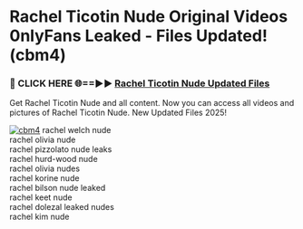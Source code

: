 # Rachel Ticotin Nude Original Videos 0nlyFans Leaked - Files Updated! (cbm4)

<h3>🔴 CLICK HERE 🌐==►► <a href="https://tinyurl.com/yrmya6cz" rel="nofollow">Rachel Ticotin Nude Updated Files</a></h3>

Get Rachel Ticotin Nude and all content. Now you can access all videos and pictures of Rachel Ticotin Nude. New Updated Files 2025!

[![cbm4](https://i.imgur.com/FMdXYCs.gif)](https://tinyurl.com/yrmya6cz)
rachel welch nude<br>
rachel olivia nude<br>
rachel pizzolato nude leaks<br>
rachel hurd-wood nude<br>
rachel olivia nudes<br>
rachel korine nude<br>
rachel bilson nude leaked<br>
rachel keet nude<br>
rachel dolezal leaked nudes<br>
rachel kim nude
